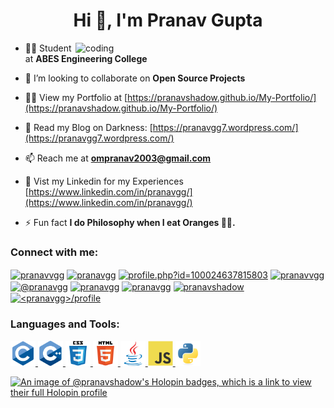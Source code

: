 <h1 align="center">Hi 👋, I'm Pranav Gupta</h1>

<img align="right" alt="coding" width="400" src="https://raw.githubusercontent.com/mayankchaudhary26/Cool-Readme-ideas/master/data/octocat/daftpunktocat-thomas.gif">

- 👨‍🎓 Student at **ABES Engineering College**

- 👯 I’m looking to collaborate on **Open Source Projects**

- 👨‍💻 View my Portfolio at [https://pranavshadow.github.io/My-Portfolio/](https://pranavshadow.github.io/My-Portfolio/)

- 📝 Read my Blog on Darkness: [https://pranavgg7.wordpress.com/](https://pranavgg7.wordpress.com/)

- 📫 Reach me at **ompranav2003@gmail.com**

- 📄 Vist my Linkedin for my Experiences [https://www.linkedin.com/in/pranavgg/](https://www.linkedin.com/in/pranavgg/)

- ⚡ Fun fact **I do Philosophy when I eat Oranges 🍊🍊.**

<h3 align="left">Connect with me:</h3>
<p align="left">
<a href="https://twitter.com/pranavvgg" target="blank"><img align="center" src="https://raw.githubusercontent.com/rahuldkjain/github-profile-readme-generator/master/src/images/icons/Social/twitter.svg" alt="pranavvgg" height="30" width="40" /></a>
<a href="https://linkedin.com/in/pranavgg" target="blank"><img align="center" src="https://raw.githubusercontent.com/rahuldkjain/github-profile-readme-generator/master/src/images/icons/Social/linked-in-alt.svg" alt="pranavgg" height="30" width="40" /></a>
<a href="https://fb.com/profile.php?id=100024637815803" target="blank"><img align="center" src="https://raw.githubusercontent.com/rahuldkjain/github-profile-readme-generator/master/src/images/icons/Social/facebook.svg" alt="profile.php?id=100024637815803" height="30" width="40" /></a>
<a href="https://instagram.com/pranavvgg" target="blank"><img align="center" src="https://raw.githubusercontent.com/rahuldkjain/github-profile-readme-generator/master/src/images/icons/Social/instagram.svg" alt="pranavvgg" height="30" width="40" /></a>
<a href="https://medium.com/@pranavgg" target="blank"><img align="center" src="https://raw.githubusercontent.com/rahuldkjain/github-profile-readme-generator/master/src/images/icons/Social/medium.svg" alt="@pranavgg" height="30" width="40" /></a>
<a href="https://www.codechef.com/users/pranavgg" target="blank"><img align="center" src="https://cdn.jsdelivr.net/npm/simple-icons@3.1.0/icons/codechef.svg" alt="pranavgg" height="30" width="40" /></a>
<a href="https://www.hackerrank.com/pranavgg" target="blank"><img align="center" src="https://raw.githubusercontent.com/rahuldkjain/github-profile-readme-generator/master/src/images/icons/Social/hackerrank.svg" alt="pranavgg" height="30" width="40" /></a>
<a href="https://www.leetcode.com/pranavshadow" target="blank"><img align="center" src="https://raw.githubusercontent.com/rahuldkjain/github-profile-readme-generator/master/src/images/icons/Social/leet-code.svg" alt="pranavshadow" height="30" width="40" /></a>
<a href="https://auth.geeksforgeeks.org/user/<pranavgg>/profile" target="blank"><img align="center" src="https://raw.githubusercontent.com/rahuldkjain/github-profile-readme-generator/master/src/images/icons/Social/geeks-for-geeks.svg" alt="<pranavgg>/profile" height="30" width="40" /></a>
</p>

<h3 align="left">Languages and Tools:</h3>
<p align="left"> <a href="https://www.cprogramming.com/" target="_blank" rel="noreferrer"> <img src="https://raw.githubusercontent.com/devicons/devicon/master/icons/c/c-original.svg" alt="c" width="40" height="40"/> </a> <a href="https://www.w3schools.com/cpp/" target="_blank" rel="noreferrer"> <img src="https://raw.githubusercontent.com/devicons/devicon/master/icons/cplusplus/cplusplus-original.svg" alt="cplusplus" width="40" height="40"/> </a> <a href="https://www.w3schools.com/css/" target="_blank" rel="noreferrer"> <img src="https://raw.githubusercontent.com/devicons/devicon/master/icons/css3/css3-original-wordmark.svg" alt="css3" width="40" height="40"/> </a> <a href="https://www.w3.org/html/" target="_blank" rel="noreferrer"> <img src="https://raw.githubusercontent.com/devicons/devicon/master/icons/html5/html5-original-wordmark.svg" alt="html5" width="40" height="40"/> </a> <a href="https://www.java.com" target="_blank" rel="noreferrer"> <img src="https://raw.githubusercontent.com/devicons/devicon/master/icons/java/java-original.svg" alt="java" width="40" height="40"/> </a> <a href="https://developer.mozilla.org/en-US/docs/Web/JavaScript" target="_blank" rel="noreferrer"> <img src="https://raw.githubusercontent.com/devicons/devicon/master/icons/javascript/javascript-original.svg" alt="javascript" width="40" height="40"/> </a> <a href="https://www.python.org" target="_blank" rel="noreferrer"> <img src="https://raw.githubusercontent.com/devicons/devicon/master/icons/python/python-original.svg" alt="python" width="40" height="40"/> </a> </p>

[![An image of @pranavshadow's Holopin badges, which is a link to view their full Holopin profile](https://holopin.me/pranavshadow)](https://holopin.io/@pranavshadow)
